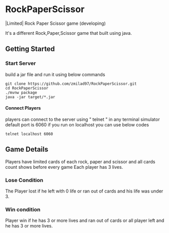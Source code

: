 # RockPaperScissor
|Limited| Rock Paper Scissor game (developing)

It's a different Rock,Paper,Scissor game that built using java.

## Getting Started

### Start Server
build a jar file and run it using below commands

```
git clone https://github.com/zmilad97/RockPaperScissor.git
cd RockPaperScissor
./mvnw package
java -jar target/*.jar
```

#### Connect Players
players can connect to the server using " telnet " in any terminal simulator
default port is 6060
if you run on localhost you can use below codes


```
telnet localhost 6060
```



## Game Details
Players have limited cards of each rock, paper and scissor and all cards count shows before every game
Each player has 3 lives.

### Lose Condition
The Player lost if he left with 0 life or ran out of cards and his life was under 3.

### Win condition
Player win if he has 3 or more lives and ran out of cards or all player left and he has 3 or more lives.

